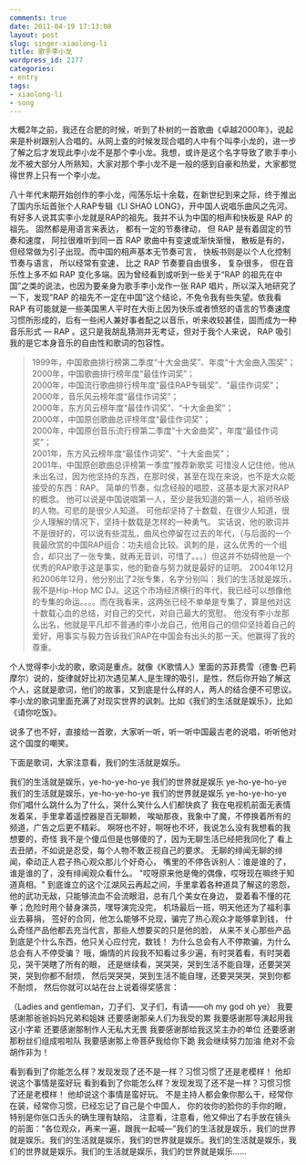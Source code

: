 ```yaml
---
comments: true
date: 2011-04-19 17:13:08
layout: post
slug: singer-xiaolong-li
title: 歌手李小龙
wordpress_id: 2177
categories:
- entry
tags:
- xiaolong-li
- song
---
```


大概2年之前，我还在合肥的时候，听到了朴树的一首歌曲《卓越2000年》，说起来是朴树跟别人合唱的。从网上查的时候发现合唱的人中有个叫李小龙的，进一步了解之后才发现此李小龙不是那个李小龙。我想，或许是这个名字导致了歌手李小龙不被大部分人所熟知，大家对那个李小龙不是一般的感到自豪和热爱，大家都觉得世界上只有一个李小龙。



八十年代末期开始创作的李小龙，闯荡乐坛十余载，在新世纪到来之际，终于推出了国内乐坛首张个人RAP专辑《LI SHAO LONG》，开中国人说唱乐曲风之先河。有好多人说其实李小龙就是RAP的祖先。我并不认为中国的相声和快板是 RAP 的祖先。 固然都是用语言来表达， 都有一定的节奏律动， 但 RAP 是有着固定的节奏和速度， 阿拉很难听到同一首 RAP 歌曲中有变速或渐快渐慢， 散板是有的， 但经常做为引子出现。而中国的相声基本无节奏可言， 快板书则是以个人化控制节奏与语言， 所以经常有变速， 比之 RAP 节奏要自由很多， 复杂很多， 但在音乐性上多不如 RAP 变化多端。因为曾经看到或听到一些关于“RAP 的祖先在中国”之类的说法，也因为要亲身为歌手李小龙作一张 RAP 唱片，所以深入地研究了一下，发现“RAP 的祖先不一定在中国”这个结论，不免令我有些失望。依我看 RAP 有可能就是一些美国黑人平时在大街上因为快乐或者愤怒的语言的节奏速度习惯所形成的，后有一些闲人兼好事者配之以音乐，听来收较甚佳，固而成为一种音乐形式 — RAP 。这只是我胡乱猜测并无考证，但对于我个人来说， RAP 吸引我的是它本身音乐的自由性和歌词的包容性。



> 1999年，中国歌曲排行榜第二季度“十大金曲奖”、年度“十大金曲入围奖”；  
2000年，中国歌曲排行榜年度“最佳作词奖”；  
2000年，中国流行歌曲排行榜年度“最佳RAP专辑奖”、“最佳作词奖”；  
2000年，音乐风云榜年度“最佳作词奖”；  
2000年，东方风云榜年度“最佳作词奖”、“十大金曲奖”；  
2000年，中国原创歌曲总评榜年度“最佳作词奖”；  
2000年，中国原创音乐流行榜第二季度“十大金曲奖”，年度“最佳作词奖”；  
2001年，东方风云榜年度“最佳作词奖”、“十大金曲奖”；  
2001年，中国原创歌曲总评榜第一季度“推荐新歌奖 
可惜没人记住他，他从未出名过，因为他坚持的东西，在那时侯，甚至在现在来说，也不是大众能接受的东西：RAP。 
简单的节奏，似念经般的唱腔，这基本是大家对RAP的概念。 
他可以说是中国说唱第一人，至少是我知道的第一人，祖师爷级的人物。可悲的是很少人知道。 
可他却坚持了十数载，在很少人知道，很少人理解的情况下，坚持十数载是怎样的一种勇气。 
实话说，他的歌词并不是很好的，可以说有些混乱，曲风也停留在过去的年代，（与后面的一个我最欣赏的中国RAP组合：功夫组合比较。讽刺的是，这么优秀的一个组合，却只出了一张专集，就再无音训，可惜了。。。）但这并不妨碍他是一个优秀的RAP歌手这是事实，他的勤奋与努力就是最好的证明。 
2004年12月和2006年12月，他分别出了2张专集，名字分别叫：我们的生活就是娱乐，我不是Hip-Hop MC DJ。这这个市场经济横行的年代，我已经可以想像他的专集的命运。。。。而在我看来，这两张已经不单单是专集了，算是他对这十数载心血的总结，对自己的交代，对自己最大的宽慰。 
他没有李小龙那么出名，他就是平凡却不普通的李小龙自己，他用自己的信仰坚持着自己的爱好，用事实与毅力告诉我们RAP在中国会有出头的那一天。他赢得了我的尊重。



个人觉得李小龙的歌，歌词是重点。就像《K歌情人》里面的苏菲费雪（德鲁·巴莉摩尔）说的，旋律就好比初次遇见某人,是生理的吸引，是性，然后你开始了解这个人，这就是歌词，他们的故事，又到底是什么样的人，两人的结合便不可思议。李小龙的歌词里面充满了对现实世界的讽刺。比如《我们的生活就是娱乐》，比如《请你吃饭》。

说多了也不好，直接给一首歌，大家听一听，听一听中国最古老的说唱，听听他对这个国度的嘲笑。



下面是歌词，大家注意看，我们的生活就是娱乐。



> 
我们的生活就是娱乐，ye-ho-ye-ho-ye 我们的世界就是娱乐 ye-ho-ye-ho-ye 
我们的生活就是娱乐，ye-ho-ye-ho-ye 我们的世界就是娱乐 ye-ho-ye-ho-ye 
你们唱什么跳什么为了什么，哭什么笑什么人们都快疯了 
我在电视机前面无表情发着呆，手里拿着遥控器是百无聊赖， 
唉呦那夜，我象中了魔，不停换着所有的频道，广告之后更不精彩。 
啊呀也不好，啊呀也不坏，我说怎么没有我想看的我想要的，奇怪 
我不是个傻瓜但是也够傻的了，因为无聊生活已经把我同化了 
看上去丑陋，不如说是忍受，每个人物不敢正视自己的要求。 
无聊的绯闻无聊的绯闻，牵动正人君子热心观众那儿个好奇心， 
嘴里的不停告诉别人：谁是谁的了，谁是谁的了，没有绯闻观众看什么。 
"哎呀原来他是俺的偶像，哎呀现在嘛终于知道真相。" 
到底谁立的这个江湖风云再起之间，手里拿着各种道具了解这的恩怨， 
他的武功无敌，只能够流血不会流眼泪，总有几个美女在身边， 
耍着看不懂的花拳；危险时用个替身演员，嘿导演完没完， 
机场最后一班，明天他还为了福利事业去募捐， 
签好的合同，他怎么能够不兑现，骗完了热心观众才能够拿到钱， 
什么奇怪产品他都去充当代言，那些人想要买的只是他的脸， 
从来不关心那些产品到底是个什么东西，他只关心应付完，数钱！ 
为什么总会有人不停欺骗，为什么总会有人不停受骗？ 
哦，煽情的片段我不知看过多少遍，有时哭着看，有时哭着见，哭干哭瞎了所有的眼， 
还是继续看，哭哭哭，哭到生活不能自理，还要哭哭哭，哭到你都不耐烦， 
然后哭哭哭，哭到生活不能自理，还要哭哭哭，哭到你都不耐烦， 
然后你就可以站在台上说着得奖感言： 

（Ladies and gentleman，刀子们、叉子们，有请——oh my god oh ye） 
我要感谢那爸爸妈妈兄弟和姐妹 
还要感谢那亲人们为我受的累 
我要感谢那导演起用我这小字辈 
还要感谢那制作人无私大无畏 
我要感谢那给我这奖主办的单位 
还要感谢那粉丝们组成啦啦队 
我要感谢那上帝菩萨我给你下跪 
我会继续努力加油 绝对不会胡作非为！ 

看到看到了你能怎么样？发现发现了还不是一样？习惯习惯了还是老模样！ 
他却说这个事情是蛮好玩 
看到看到了你能怎么样？发现发现了还不是一样？习惯习惯了还是老模样！ 
他却说这个事情是蛮好玩。 
不是主持人都会象你那么干，经常你在装，经常你习惯，已经忘记了自己是个中国人， 
你的妆你的脸你的手你的眼，特别是你张口舌头的确生理有缺陷， 
注意看，注意看，他又伸出了右手放在镜头的前面："各位观众，再来一遍，跟我一起喊—"我们的生活就是娱乐，我们的世界就是娱乐。我们的生活就是娱乐，我们的世界就是娱乐。我们的生活就是娱乐，我们的世界就是娱乐。我们的生活就是娱乐，我们的世界就是娱乐......






